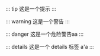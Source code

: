 ::: tip
这是一个提示
:::

::: warning
这是一个警告
:::

::: danger
这是一个危险警告aa
:::

::: details
这是一个 details 标签 a'a
:::